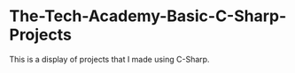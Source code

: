 # The-Tech-Academy-Basic-C-Sharp-Projects

This is a display of projects that I made using C-Sharp.

